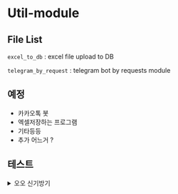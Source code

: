 # Util-module

## File List
`excel_to_db` : excel file upload to DB

`telegram_by_request` : telegram bot by requests module

## 예정
- 카카오톡 봇 
- 엑셀저장하는 프로그램
- 기타등등
- 추가 어느거 ? 
## 테스트
<details><summary> 오오 신기방기 </summary>
<p>
  [190103] ELMO: Deep contextualized word representations - NACLL 2018 <br>
  [190113] Trnasformer: Attention is all you need - NIPS 2017 <br>
  [190131] Skeleton-Response Dialogue Generation Guided by Retrieval Memory <br>
</p>
</details>


